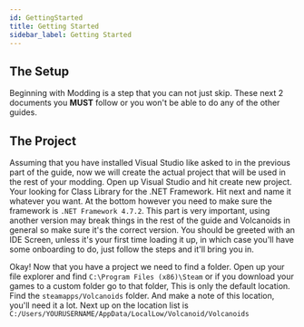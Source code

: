 ```yaml
---
id: GettingStarted
title: Getting Started
sidebar_label: Getting Started
---
```


## The Setup
Beginning with Modding is a step that you can not just skip. These next 2 documents you **MUST** follow or you won't be able to do any of the other guides.

## The Project
Assuming that you have installed Visual Studio like asked to in the previous part of the guide, now we will create the actual project that will be used in the rest of your modding. Open up Visual Studio and hit create new project. Your looking for Class Library for the .NET Framework. Hit next and name it whatever you want. At the bottom however you need to make sure the framework is `.NET Framework 4.7.2`. This part is very important, using another version may break things in the rest of the guide and Volcanoids in general so make sure it's the correct version. You should be greeted with an IDE Screen, unless it's your first time loading it up, in which case you'll have some onboarding to do, just follow the steps and it'll bring you in. 

Okay! Now that you have a project we need to find a folder. Open up your file explorer and find `C:\Program Files (x86)\Steam` or if you download your games to a custom folder go to that folder, This is only the default location. Find the `steamapps/Volcanoids` folder. And make a note of this location, you'll need it a lot. Next up on the location list is `C:/Users/YOURUSERNAME/AppData/LocalLow/Volcanoid/Volcanoids`